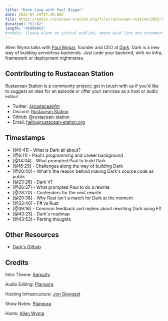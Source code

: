 ```yaml
---
title: "Dark Lang with Paul Biggar"
date: 2022-07-29T17:30:00Z
file: https://audio.rustacean-station.org/file/rustacean-station/2022-07-29-paul-biggar.mp3
duration: "51:02"
length: "48999863"
#reddit: (leave blank on initial publish, amend with link and uncomment this line after Reddit thread has been posted)
---
```

Allen Wyma talks with [Paul Biggar](https://twitter.com/paulbiggar), founder and CEO at [Dark](https://darklang.com/). Dark is a new way of building serverless backends. Just code your backend, with no infra, framework or deployment nightmares.

## Contributing to Rustacean Station

Rustacean Station is a community project; get in touch with us if you'd like to suggest an idea for an episode or offer your services as a host or audio editor!

- Twitter: [@rustaceanfm](https://twitter.com/rustaceanfm)
- Discord: [Rustacean Station](https://discord.gg/cHc3Gyc)
- Github: [@rustacean-station](https://github.com/rustacean-station/)
- Email: [hello@rustacean-station.org](mailto:hello@rustacean-station.org)

## Timestamps 
- [@0:41] - What is Dark all about? 
- [@6:11] - Paul's programming and career background 
- [@14:04] - What prompted Paul to build Dark 
- [@16:29] - Challenges along the way of building Dark
- [@20:40] - What's the reason behind making Dark's source code as public
- [@23:26] - Dark V1
- [@26:37] - What prompted Paul to do a rewrite 
- [@28:20] - Contenders for the next rewrite
- [@29:38] - Why Rust isn't a match for Dark at the moment
- [@33:40] - F# vs Rust
- [@39:16] - Common feedback and replies about rewriting Dark using F#
- [@43:23] - Dark's roadmap
- [@43:53] - Parting thoughts

## Other Resources
- [Dark's Github](https://github.com/darklang/dark)

## Credits
Intro Theme: [Aerocity](https://twitter.com/AerocityMusic)

Audio Editing: [Plangora](https://twitter.com/plangora)

Hosting Infrastructure: [Jon Gjengset](https://twitter.com/jonhoo/)

Show Notes: [Plangora](https://twitter.com/plangora)

Hosts: [Allen Wyma](https://twitter.com/allenwyma)
